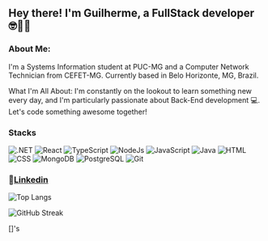 ## Hey there! I'm Guilherme, a FullStack developer 🤓👨‍💻

### About Me:
I'm a Systems Information student at PUC-MG and a Computer Network Technician from CEFET-MG. Currently based in Belo Horizonte, MG, Brazil.

What I'm All About:
I'm constantly on the lookout to learn something new every day, and I'm particularly passionate about Back-End development 💻. Let's code something awesome together!

### Stacks

![.NET](https://img.shields.io/badge/-.NET-purple)
![React](https://img.shields.io/badge/-React-darkgreen)
![TypeScript](https://img.shields.io/badge/-TypeScript-blue) 
![NodeJs](https://img.shields.io/badge/-Node.js-green)
![JavaScript](https://img.shields.io/badge/-JavaScript-lightblue)
![Java](https://img.shields.io/badge/-Java-purple) 
![HTML](https://img.shields.io/badge/-HTML-red) 
![CSS](https://img.shields.io/badge/-CSS-lightpink)
![MongoDB](https://img.shields.io/badge/-MongoDB-darkgreen)
![PostgreSQL](https://img.shields.io/badge/-PostgreSQL-yellow)
![Git](https://img.shields.io/badge/-Git-darkgrey)

### :link:[Linkedin](https://www.linkedin.com/in/guilhermesouzaaraujo/)

![Top Langs](https://github-readme-stats.vercel.app/api/top-langs/?username=GuilhermeSAraujo&layout=compact)

![GitHub Streak](https://github-readme-streak-stats.herokuapp.com/?user=GuilhermeSAraujo)

[]'s
